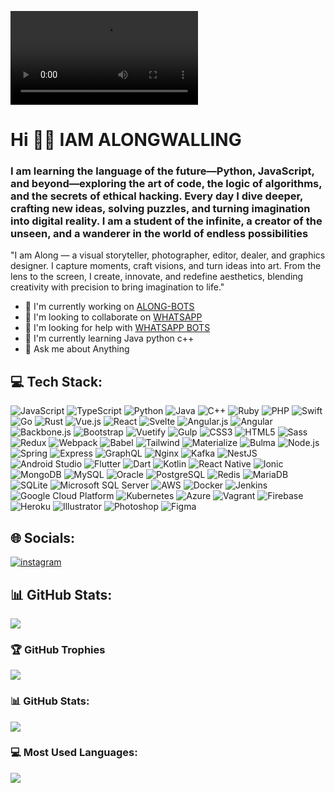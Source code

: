 ![Profile Vedio](https://files.catbox.moe/pzkene.mp4)

# Hi 👋🏽 IAM ALONGWALLING
### I am learning the language of the future—Python, JavaScript, and beyond—exploring the art of code, the logic of algorithms, and the secrets of ethical hacking. Every day I dive deeper, crafting new ideas, solving puzzles, and turning imagination into digital reality. I am a student of the infinite, a creator of the unseen, and a wanderer in the world of endless possibilities

"I am Along — a visual storyteller, photographer, editor, dealer, and graphics designer. I capture moments, craft visions, and turn ideas into art. From the lens to the screen, I create, innovate, and redefine aesthetics, blending creativity with precision to bring imagination to life."

- 🔭 I'm currently working on [ALONG-BOTS ]()
- 👯 I'm looking to collaborate on [WHATSAPP]()
- 🤝 I'm looking for help with [WHATSAPP BOTS]()
- 🌱 I'm currently learning Java python c++ 
- 💬 Ask me about Anything 

## 💻 Tech Stack:
![JavaScript](https://img.shields.io/badge/JavaScript-F7DF1E?style=for-the-badge&logo=javascript&logoColor=white) ![TypeScript](https://img.shields.io/badge/TypeScript-3178C6?style=for-the-badge&logo=typescript&logoColor=white) ![Python](https://img.shields.io/badge/Python-3776AB?style=for-the-badge&logo=python&logoColor=white) ![Java](https://img.shields.io/badge/Java-007396?style=for-the-badge&logo=java&logoColor=white) ![C++](https://img.shields.io/badge/C++-00599C?style=for-the-badge&logo=c++&logoColor=white) ![Ruby](https://img.shields.io/badge/Ruby-CC342D?style=for-the-badge&logo=ruby&logoColor=white) ![PHP](https://img.shields.io/badge/PHP-777BB4?style=for-the-badge&logo=php&logoColor=white) ![Swift](https://img.shields.io/badge/Swift-FA7343?style=for-the-badge&logo=swift&logoColor=white) ![Go](https://img.shields.io/badge/Go-00ADD8?style=for-the-badge&logo=go&logoColor=white) ![Rust](https://img.shields.io/badge/Rust-000000?style=for-the-badge&logo=rust&logoColor=white) ![Vue.js](https://img.shields.io/badge/Vue.js-4FC08D?style=for-the-badge&logo=vue.js&logoColor=white) ![React](https://img.shields.io/badge/React-61DAFB?style=for-the-badge&logo=react&logoColor=white) ![Svelte](https://img.shields.io/badge/Svelte-FF3E00?style=for-the-badge&logo=svelte&logoColor=white) ![Angular.js](https://img.shields.io/badge/Angular.js-555555?style=for-the-badge&logo=angular.js&logoColor=white) ![Angular](https://img.shields.io/badge/Angular-DD0031?style=for-the-badge&logo=angular&logoColor=white) ![Backbone.js](https://img.shields.io/badge/Backbone.js-555555?style=for-the-badge&logo=backbone.js&logoColor=white) ![Bootstrap](https://img.shields.io/badge/Bootstrap-7952B3?style=for-the-badge&logo=bootstrap&logoColor=white) ![Vuetify](https://img.shields.io/badge/Vuetify-555555?style=for-the-badge&logo=vuetify&logoColor=white) ![Gulp](https://img.shields.io/badge/Gulp-555555?style=for-the-badge&logo=gulp&logoColor=white) ![CSS3](https://img.shields.io/badge/CSS3-1572B6?style=for-the-badge&logo=css3&logoColor=white) ![HTML5](https://img.shields.io/badge/HTML5-E34F26?style=for-the-badge&logo=html5&logoColor=white) ![Sass](https://img.shields.io/badge/Sass-CC6699?style=for-the-badge&logo=sass&logoColor=white) ![Redux](https://img.shields.io/badge/Redux-555555?style=for-the-badge&logo=redux&logoColor=white) ![Webpack](https://img.shields.io/badge/Webpack-8DD6F9?style=for-the-badge&logo=webpack&logoColor=white) ![Babel](https://img.shields.io/badge/Babel-F9DC3E?style=for-the-badge&logo=babel&logoColor=white) ![Tailwind](https://img.shields.io/badge/Tailwind-38B2AC?style=for-the-badge&logo=tailwind&logoColor=white) ![Materialize](https://img.shields.io/badge/Materialize-555555?style=for-the-badge&logo=materialize&logoColor=white) ![Bulma](https://img.shields.io/badge/Bulma-555555?style=for-the-badge&logo=bulma&logoColor=white) ![Node.js](https://img.shields.io/badge/Node.js-339933?style=for-the-badge&logo=node.js&logoColor=white) ![Spring](https://img.shields.io/badge/Spring-6DB33F?style=for-the-badge&logo=spring&logoColor=white) ![Express](https://img.shields.io/badge/Express-000000?style=for-the-badge&logo=express&logoColor=white) ![GraphQL](https://img.shields.io/badge/GraphQL-E10098?style=for-the-badge&logo=graphql&logoColor=white) ![Nginx](https://img.shields.io/badge/Nginx-555555?style=for-the-badge&logo=nginx&logoColor=white) ![Kafka](https://img.shields.io/badge/Kafka-555555?style=for-the-badge&logo=kafka&logoColor=white) ![NestJS](https://img.shields.io/badge/NestJS-555555?style=for-the-badge&logo=nestjs&logoColor=white) ![Android Studio](https://img.shields.io/badge/AndroidStudio-555555?style=for-the-badge&logo=androidstudio&logoColor=white) ![Flutter](https://img.shields.io/badge/Flutter-555555?style=for-the-badge&logo=flutter&logoColor=white) ![Dart](https://img.shields.io/badge/Dart-555555?style=for-the-badge&logo=dart&logoColor=white) ![Kotlin](https://img.shields.io/badge/Kotlin-555555?style=for-the-badge&logo=kotlin&logoColor=white) ![React Native](https://img.shields.io/badge/ReactNative-555555?style=for-the-badge&logo=reactnative&logoColor=white) ![Ionic](https://img.shields.io/badge/Ionic-555555?style=for-the-badge&logo=ionic&logoColor=white) ![MongoDB](https://img.shields.io/badge/MongoDB-47A248?style=for-the-badge&logo=mongodb&logoColor=white) ![MySQL](https://img.shields.io/badge/MySQL-4479A1?style=for-the-badge&logo=mysql&logoColor=white) ![Oracle](https://img.shields.io/badge/Oracle-555555?style=for-the-badge&logo=oracle&logoColor=white) ![PostgreSQL](https://img.shields.io/badge/PostgreSQL-336791?style=for-the-badge&logo=postgresql&logoColor=white) ![Redis](https://img.shields.io/badge/Redis-DC382D?style=for-the-badge&logo=redis&logoColor=white) ![MariaDB](https://img.shields.io/badge/MariaDB-555555?style=for-the-badge&logo=mariadb&logoColor=white) ![SQLite](https://img.shields.io/badge/SQLite-555555?style=for-the-badge&logo=sqlite&logoColor=white) ![Microsoft SQL Server](https://img.shields.io/badge/MicrosoftSQLServer-555555?style=for-the-badge&logo=microsoftsqlserver&logoColor=white) ![AWS](https://img.shields.io/badge/AWS-232F3E?style=for-the-badge&logo=aws&logoColor=white) ![Docker](https://img.shields.io/badge/Docker-2496ED?style=for-the-badge&logo=docker&logoColor=white) ![Jenkins](https://img.shields.io/badge/Jenkins-555555?style=for-the-badge&logo=jenkins&logoColor=white) ![Google Cloud Platform](https://img.shields.io/badge/GoogleCloudPlatform-555555?style=for-the-badge&logo=googlecloudplatform&logoColor=white) ![Kubernetes](https://img.shields.io/badge/Kubernetes-326CE5?style=for-the-badge&logo=kubernetes&logoColor=white) ![Azure](https://img.shields.io/badge/Azure-555555?style=for-the-badge&logo=azure&logoColor=white) ![Vagrant](https://img.shields.io/badge/Vagrant-555555?style=for-the-badge&logo=vagrant&logoColor=white) ![Firebase](https://img.shields.io/badge/Firebase-FFCA28?style=for-the-badge&logo=firebase&logoColor=white) ![Heroku](https://img.shields.io/badge/Heroku-555555?style=for-the-badge&logo=heroku&logoColor=white) ![Illustrator](https://img.shields.io/badge/Illustrator-555555?style=for-the-badge&logo=illustrator&logoColor=white) ![Photoshop](https://img.shields.io/badge/Photoshop-555555?style=for-the-badge&logo=photoshop&logoColor=white) ![Figma](https://img.shields.io/badge/Figma-555555?style=for-the-badge&logo=figma&logoColor=white)

## 🌐 Socials:
[![instagram](https://img.shields.io/badge/instagram-along_can_00-E4405F?style=for-the-badge&logo=instagram&logoColor=white)](https://instagram.com/along_can_00)

## 📊 GitHub Stats:
![](https://komarev.com/ghpvc/?username=yourusername&label=Profile%20views&color=0e75b6&style=flat)

### 🏆 GitHub Trophies
![](https://github-profile-trophy.vercel.app/?username=yourusername)

### 📊 GitHub Stats:
![](https://github-readme-stats.vercel.app/api?username=yourusername&show_icons=true&theme=dracula)

### 💻 Most Used Languages:
![](https://github-readme-stats.vercel.app/api/top-langs/?username=yourusername&layout=compact&theme=dracula)
